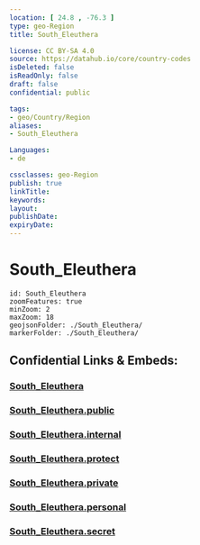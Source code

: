 ```yaml
---
location: [ 24.8 , -76.3 ] 
type: geo-Region
title: South_Eleuthera

license: CC BY-SA 4.0
source: https://datahub.io/core/country-codes
isDeleted: false
isReadOnly: false
draft: false
confidential: public

tags:
- geo/Country/Region
aliases:
- South_Eleuthera

Languages:
- de

cssclasses: geo-Region
publish: true
linkTitle: 
keywords: 
layout: 
publishDate: 
expiryDate: 
---
```


# South_Eleuthera

```leaflet
id: South_Eleuthera
zoomFeatures: true 
minZoom: 2 
maxZoom: 18
geojsonFolder: ./South_Eleuthera/
markerFolder: ./South_Eleuthera/
```


## Confidential Links & Embeds: 

### [South_Eleuthera](/_Standards/Earth/Continent/America~Caribbean/Bahamas/Districts~Bahamas/South_Eleuthera.md) 

### [South_Eleuthera.public](/_public/Earth/Continent/America~Caribbean/Bahamas/Districts~Bahamas/South_Eleuthera.public.md) 

### [South_Eleuthera.internal](/_internal/Earth/Continent/America~Caribbean/Bahamas/Districts~Bahamas/South_Eleuthera.internal.md) 

### [South_Eleuthera.protect](/_protect/Earth/Continent/America~Caribbean/Bahamas/Districts~Bahamas/South_Eleuthera.protect.md) 

### [South_Eleuthera.private](/_private/Earth/Continent/America~Caribbean/Bahamas/Districts~Bahamas/South_Eleuthera.private.md) 

### [South_Eleuthera.personal](/_personal/Earth/Continent/America~Caribbean/Bahamas/Districts~Bahamas/South_Eleuthera.personal.md) 

### [South_Eleuthera.secret](/_secret/Earth/Continent/America~Caribbean/Bahamas/Districts~Bahamas/South_Eleuthera.secret.md)

